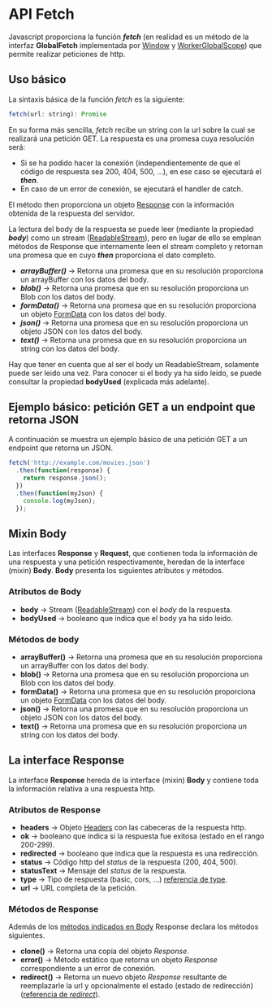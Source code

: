 # API Fetch
Javascript proporciona la función ***fetch*** (en realidad es un método de la interfaz **GlobalFetch** implementada por  [Window](https://developer.mozilla.org/es/docs/Web/API/Window) y [WorkerGlobalScope](https://developer.mozilla.org/es/docs/Web/API/WorkerGlobalScope)) que permite realizar peticiones de http.
## Uso básico
La sintaxis básica de la función *fetch* es la siguiente:
```javascript
fetch(url: string): Promise
```

En su forma más sencilla, *fetch* recibe un string con la url sobre la cual se realizará una petición GET. La respuesta es una promesa cuya resolución será:
- Si se ha podido hacer la conexión (independientemente de que el código de respuesta sea 200, 404, 500, ...), en ese caso se ejecutará el ***then***. 
- En caso de un error de conexión, se ejecutará el handler de catch.

El método then proporciona un objeto [Response](https://developer.mozilla.org/es/docs/Web/API/Response) con la información obtenida de la respuesta del servidor.

La lectura del body de la respuesta se puede leer (mediante la propiedad ***body***) como un stream ([ReadableStream](https://developer.mozilla.org/es/docs/Web/API/ReadableStream)), pero en lugar de ello se emplean métodos de Response que internamente leen el stream completo y retornan una promesa que en cuyo ***then*** proporciona el dato completo.
- ***arrayBuffer()*** -> Retorna una promesa que en su resolución proporciona un arrayBuffer con los datos del body.
- ***blob()*** -> Retorna una promesa que en su resolución proporciona un Blob con los datos del body.
- ***formData()*** -> Retorna una promesa que en su resolución proporciona un objeto [FormData](https://developer.mozilla.org/es/docs/Web/API/XMLHttpRequest/FormData) con los datos del body.
- ***json()*** -> Retorna una promesa que en su resolución proporciona un objeto JSON con los datos del body.
- ***text()*** -> Retorna una promesa que en su resolución proporciona un string con los datos del body.

Hay que tener en cuenta que al ser el body un ReadableStream, solamente puede ser leido una vez. Para conocer si el body ya ha sido leido, se puede consultar la propiedad **bodyUsed** (explicada más adelante).

## Ejemplo básico: petición GET a un endpoint que retorna JSON
A continuación se muestra un ejemplo básico de una petición GET a un endpoint que retorna un JSON.
```javascript
fetch('http://example.com/movies.json')
  .then(function(response) {
    return response.json();
  })
  .then(function(myJson) {
    console.log(myJson);
  });
```
## Mixin Body
Las interfaces **Response** y **Request**, que contienen toda la información de una respuesta y una petición respectivamente, heredan de la interface (mixin) **Body**. **Body** presenta los siguientes atributos y métodos.

### Atributos de Body
- **body** -> Stream ([ReadableStream](https://developer.mozilla.org/es/docs/Web/API/ReadableStream)) con el *body* de la respuesta.
- **bodyUsed** -> booleano que indica que el body ya ha sido leido.

### Métodos de body <a name="metodos-body"></a>
- **arrayBuffer()** -> Retorna una promesa que en su resolución proporciona un arrayBuffer con los datos del body.
- **blob()** -> Retorna una promesa que en su resolución proporciona un Blob con los datos del body.
- **formData()** -> Retorna una promesa que en su resolución proporciona un objeto [FormData](https://developer.mozilla.org/es/docs/Web/API/XMLHttpRequest/FormData) con los datos del body.
- **json()** -> Retorna una promesa que en su resolución proporciona un objeto JSON con los datos del body.
- **text()** -> Retorna una promesa que en su resolución proporciona un string con los datos del body.

## La interface Response
La interface **Response** hereda de la interface (mixin) **Body** y contiene toda la información relativa a una respuesta http.

### Atributos de Response
- **headers** -> Objeto [Headers](https://developer.mozilla.org/es/docs/Web/API/Headers) con las cabeceras de la respuesta http.
- **ok** -> booleano que indica si la respuesta fue exitosa (estado en el rango  200-299).
- **redirected** -> booleano que indica que la respuesta es una redirección.
- **status** -> Código http del *status* de la respuesta (200, 404, 500).
- **statusText** -> Mensaje del *status* de la respuesta.
- **type** -> Tipo de respuesta (basic, cors, ...) [referencia de type](https://developer.mozilla.org/es/docs/Web/API/Response/type).
- **url** -> URL completa de la petición.

### Métodos de Response
Además de los [métodos indicados en Body](#metodos-body) Response declara los métodos siguientes.
- **clone()** -> Retorna una copia del objeto *Response*.
- **error()** -> Método estático que retorna un objeto *Response* correspondiente a un error de conexión.
- **redirect()** -> Retorna un nuevo objeto *Response* resultante de reemplazarle la url y opcionalmente el estado (estado de redirección) ([referencia de *redirect*](https://developer.mozilla.org/es/docs/Web/API/Response/redirect)).

